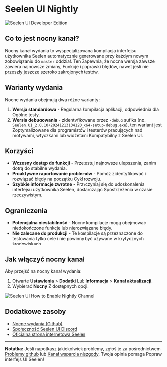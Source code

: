 # Seelen UI Nightly

![Seelen UI Developer Edition](https://github.com/user-attachments/assets/76634b49-7b09-4ef2-9643-e93542309f5d)

## Co to jest nocny kanał?

Nocny kanał wydania to wyspecjalizowana kompilacja interfejsu użytkownika Seelen
automatycznie generowane przy każdym nowym zobowiązaniu do `master` oddział. Ten
Zapewnia, że ​​nocna wersja zawsze zawiera najnowsze zmiany, Funkcje i poprawki
błędów, nawet jeśli nie przeszły jeszcze szeroko zakrojonych testów.

## Warianty wydania

Nocne wydania obejmują dwa różne warianty:

1. **Wersja standardowa** - Regularna kompilacja aplikacji, odpowiednia dla
   Ogólne testy.
2. **Wersja debugowania** - zidentyfikowane przez `-debug` sufiks (np.
   `Seelen.UI_2.0.10+20241213134120_x64-setup-debug.exe`), ten wariant jest
   Zoptymalizowane dla programistów i testerów pracujących nad motywami,
   wtyczkami lub widżetami Kompatybilny z Seelen UI.

## Korzyści

- **Wczesny dostęp do funkcji** - Przetestuj najnowsze ulepszenia, zanim dotrą
  do stabilne wydania.
- **Proaktywne raportowanie problemów** - Pomóż zidentyfikować i rozwiązać błędy
  na początku Cykl rozwoju.
- **Szybkie informacje zwrotne** - Przyczyniaj się do udoskonalenia interfejsu
  użytkownika Seelen, dostarczając Spostrzeżenia w czasie rzeczywistym.

## Ograniczenia

- **Potencjalna niestabilność** - Nocne kompilacje mogą obejmować niedokończone
  funkcje lub nierozwiązane błędy.
- **Nie zalecane do produkcji** - Te kompilacje są przeznaczone do testowania
  tylko cele i nie powinny być używane w krytycznych środowiskach.

## Jak włączyć nocny kanał

Aby przejść na nocny kanał wydania:

1. Otwarte **Ustawienia** > **Dodatki** Lub **Informacja** > **Kanał
   aktualizacji**.
2. Wybierać **Nocny** Z dostępnych opcji.

![Seelen UI How to Enable Nightly Channel](https://github.com/user-attachments/assets/ae88aeac-98cc-4424-a9e7-fb59740b694e)

## Dodatkowe zasoby

- [Nocne wydania (Github)](https://github.com/eythaann/Seelen-UI/releases/tag/nightly)
- [Społeczność Seelen UI Discord](https://discord.gg/ABfASx5ZAJ)
- [Oficjalna strona internetowa Seelen](https://seelen.io)

---

**Notatka:** Jeśli napotkasz jakiekolwiek problemy, zgłoś je za pośrednictwem
[Problemy github](https://github.com/eythaann/Seelen-UI/issues) lub
[Kanał wsparcia niezgody](https://discord.gg/ABfASx5ZAJ). Twoja opinia pomaga
Popraw interfejs UI Seelen!
